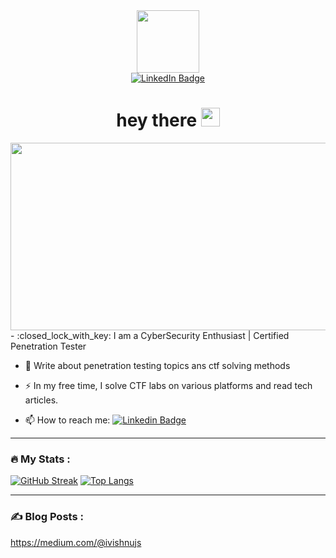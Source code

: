 <div id="header" align="center">
  <img src="https://media.giphy.com/media/M9gbBd9nbDrOTu1Mqx/giphy.gif" width="100"/>
</div>

<div id="badges" align="center">
  <a href="https://www.linkedin.com/in/ivishnujs/">
    <img src="https://img.shields.io/badge/LinkedIn-blue?style=for-the-badge&logo=linkedin&logoColor=white" alt="LinkedIn Badge"/>
  </a>
  <br>
  <img src="https://komarev.com/ghpvc/?username=ivishnujs&style=flat-square&color=blue" alt="" align="center"/>
  <br>
  <h1>
  hey there
  <img src="https://media.giphy.com/media/hvRJCLFzcasrR4ia7z/giphy.gif" width="30px"/>
</h1>
</div>

<div align="center">
  <img src="https://media.giphy.com/media/dWesBcTLavkZuG35MI/giphy.gif" width="600" height="300"/>
</div>
- :closed_lock_with_key: I am a CyberSecurity Enthusiast | Certified Penetration Tester

- :seedling: Write about penetration testing topics ans ctf solving methods 

- :zap: In my free time, I solve CTF labs  on various platforms and read tech articles.

- :mailbox: How to reach me: [![Linkedin Badge](https://img.shields.io/badge/-vishnujs-blue?style=flat&logo=Linkedin&logoColor=white)](https://www.linkedin.com/in/ivishnujs/)


---

### :fire: My Stats :
[![GitHub Streak](http://github-readme-streak-stats.herokuapp.com?user=ivishnujs&theme=dark&background=000000)](https://git.io/streak-stats)
[![Top Langs](https://github-readme-stats.vercel.app/api/top-langs/?username=ivishnujs&layout=compact&theme=vision-friendly-dark)](https://github.com/anuraghazra/github-readme-stats)

---

### :writing_hand: Blog Posts :

<!-- BLOG-POST-LIST:START -->
https://medium.com/@ivishnujs
<!-- BLOG-POST-LIST:END -->
